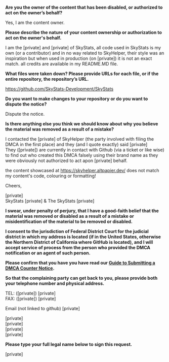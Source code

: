 **Are you the owner of the content that has been disabled, or authorized to act on the owner’s behalf?**

Yes, I am the content owner.

**Please describe the nature of your content ownership or authorization to act on the owner's behalf.**

I am the [private] and [private] of SkyStats, all code used in SkyStats is my own (or a contributor) and in no way related to SkyHelper, their style was an inspiration but when used in production (on [private]) it is not an exact match. all credits are available in my README.MD file.

**What files were taken down? Please provide URLs for each file, or if the entire repository, the repository’s URL.**

https://github.com/SkyStats-Development/SkyStats

**Do you want to make changes to your repository or do you want to dispute the notice?**

Dispute the notice.

**Is there anything else you think we should know about why you believe the material was removed as a result of a mistake?**

I contacted the [private] of SkyHelper (the party involved with filing the DMCA in the first place) and they (and I quote exactly) said
[private]  
They ([private]) are currently in contact with Github (via a ticket or like wise) to find out who created this DMCA falsely using their brand name as they were obviously not authorized to act apon [private] behalf.

the content showcased at https://skyhelper.altpapier.dev/ does not match my content's code, colouring or formatting!

Cheers,

[private]  
SkyStats [private] & The SkyStats [private]

**I swear, under penalty of perjury, that I have a good-faith belief that the material was removed or disabled as a result of a mistake or misidentification of the material to be removed or disabled.**

**I consent to the jurisdiction of Federal District Court for the judicial district in which my address is located (if in the United States, otherwise the Northern District of California where GitHub is located), and I will accept service of process from the person who provided the DMCA notification or an agent of such person.**

**Please confirm that you have you have read our <a href="https://docs.github.com/articles/guide-to-submitting-a-dmca-counter-notice">Guide to Submitting a DMCA Counter Notice</a>.**

**So that the complaining party can get back to you, please provide both your telephone number and physical address.**

TEL: ([private]) [private]  
FAX: ([private]) [private]  

Email (not linked to github) [private]

[private]  
[private]  
[private]  
[private]  

**Please type your full legal name below to sign this request.**

[private]  
